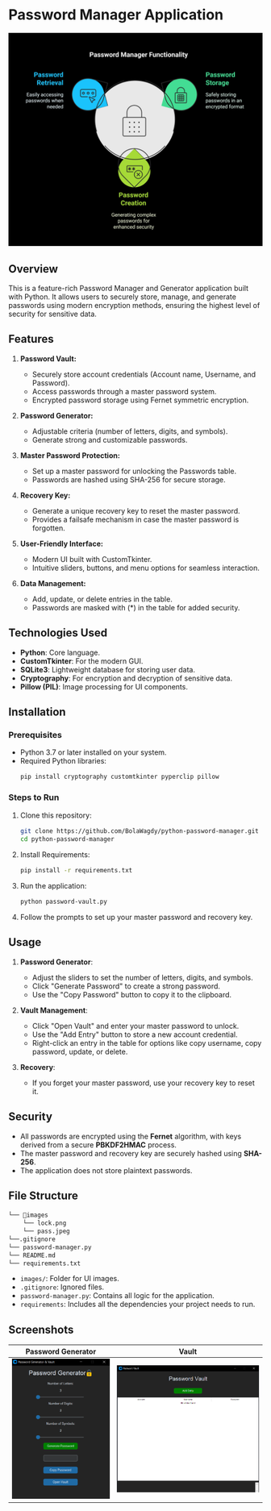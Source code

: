 # Password Manager Application

![MarineGEO circle logo](images/pass.jpeg)

## Overview
This is a feature-rich Password Manager and Generator application built with Python. It allows users to securely store, manage, and generate passwords using modern encryption methods, ensuring the highest level of security for sensitive data.

## Features
1. **Password Vault:**
   - Securely store account credentials (Account name, Username, and Password).
   - Access passwords through a master password system.
   - Encrypted password storage using Fernet symmetric encryption.

2. **Password Generator:**
   - Adjustable criteria (number of letters, digits, and symbols).
   - Generate strong and customizable passwords.

3. **Master Password Protection:**
   - Set up a master password for unlocking the Passwords table.
   - Passwords are hashed using SHA-256 for secure storage.

4. **Recovery Key:**
   - Generate a unique recovery key to reset the master password.
   - Provides a failsafe mechanism in case the master password is forgotten.

5. **User-Friendly Interface:**
   - Modern UI built with CustomTkinter.
   - Intuitive sliders, buttons, and menu options for seamless interaction.

6. **Data Management:**
   - Add, update, or delete entries in the table.
   - Passwords are masked with (*) in the table for added security.

## Technologies Used
- **Python**: Core language.
- **CustomTkinter**: For the modern GUI.
- **SQLite3**: Lightweight database for storing user data.
- **Cryptography**: For encryption and decryption of sensitive data.
- **Pillow (PIL)**: Image processing for UI components.

## Installation
### Prerequisites
- Python 3.7 or later installed on your system.
- Required Python libraries:
  ```bash
  pip install cryptography customtkinter pyperclip pillow
  ```

### Steps to Run
1. Clone this repository:
   ```bash
   git clone https://github.com/BolaWagdy/python-password-manager.git
   cd python-password-manager
   ```
2. Install Requirements:
   ```bash
   pip install -r requirements.txt
   ```   
3. Run the application:
   ```bash
   python password-vault.py
   ```

4. Follow the prompts to set up your master password and recovery key.

## Usage
1. **Password Generator**:
   - Adjust the sliders to set the number of letters, digits, and symbols.
   - Click "Generate Password" to create a strong password.
   - Use the "Copy Password" button to copy it to the clipboard.

2. **Vault Management**:
   - Click "Open Vault" and enter your master password to unlock.
   - Use the "Add Entry" button to store a new account credential.
   - Right-click an entry in the table for options like copy username, copy password, update, or delete.

3. **Recovery**:
   - If you forget your master password, use your recovery key to reset it.

## Security
- All passwords are encrypted using the **Fernet** algorithm, with keys derived from a secure **PBKDF2HMAC** process.
- The master password and recovery key are securely hashed using **SHA-256**.
- The application does not store plaintext passwords.

## File Structure
```
└── 📁images
    └── lock.png
    └── pass.jpeg
└──.gitignore
└── password-manager.py
└── README.md
└── requirements.txt
```

- `images/`: Folder for UI images.
- `.gitignore`: Ignored files.
- `password-manager.py`: Contains all logic for the application.
- `requirements`: Includes all the dependencies your project needs to run.

## Screenshots

| **Password Generator** | **Vault** |
|-------------------------|-----------|
| ![Password Generator](images/program.png) | ![Vault](images/vault.png) |